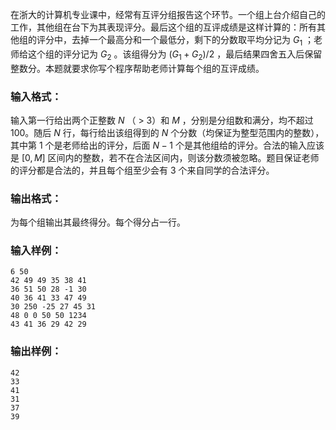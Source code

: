 <!-- Title
互评成绩计算 (20)
-->
在浙大的计算机专业课中，经常有互评分组报告这个环节。一个组上台介绍自己的工作，其他组在台下为其表现评分。最后这个组的互评成绩是这样计算的：所有其他组的评分中，去掉一个最高分和一个最低分，剩下的分数取平均分记为
$G_1$ ；老师给这个组的评分记为 $G_2$ 。该组得分为 $(G_1+G_2)/2$
，最后结果四舍五入后保留整数分。本题就要求你写个程序帮助老师计算每个组的互评成绩。

### 输入格式：

输入第一行给出两个正整数 $N$ （ $>$ 3）和 $M$ ，分别是分组数和满分，均不超过 100。随后 $N$ 行，每行给出该组得到的 $N$
个分数（均保证为整型范围内的整数），其中第 1 个是老师给出的评分，后面 $N-1$ 个是其他组给的评分。合法的输入应该是 $[0, M]$
区间内的整数，若不在合法区间内，则该分数须被忽略。题目保证老师的评分都是合法的，并且每个组至少会有 3 个来自同学的合法评分。

### 输出格式：

为每个组输出其最终得分。每个得分占一行。

### 输入样例：

    
    
    6 50
    42 49 49 35 38 41
    36 51 50 28 -1 30
    40 36 41 33 47 49
    30 250 -25 27 45 31
    48 0 0 50 50 1234
    43 41 36 29 42 29
    

### 输出样例：

    
    
    42
    33
    41
    31
    37
    39
    

